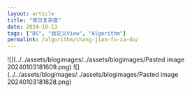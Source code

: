 ```yaml
---
layout: article
title: "常见复杂度"
date: 2024-10-13
tags: ["DS", "自定义View", "Algorithm"]
permalink: /algorithm/chang-jian-fu-za-du/
---
```


 

![](../../assets/blogimages/../assets/blogimages/Pasted image 20240103181609.png)
![](../../assets/blogimages/../assets/blogimages/Pasted image 20240103181628.png)

